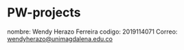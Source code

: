 # PW-projects
nombre: Wendy Herazo Ferreira
codigo: 2019114071
Correo: wendyherazo@unimagdalena.edu.co
